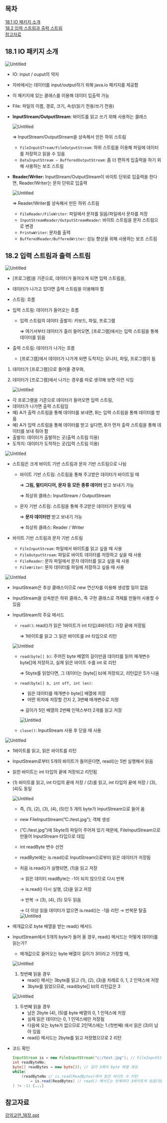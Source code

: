 ## 목차
[18.1 IO 패키지 소개](#181-io-패키지-소개)   
[18.2 입력 스트림과 출력 스트림](#182-입력-스트림과-출력-스트림)   
[]()
[참고자료](#참고자료)   

## **18.1 IO 패키지 소개**

![Untitled](https://github.com/abarthdew/this-is-java/blob/main/00.basics/images/18.png)

- IO: input / ouput의 약자
- 자바에서는 데이터를 input/output하기 위해 java.io 패키지를 제공함
- 이 패키지에 있는 클래스를 이용해 데이터 입출력 가능
- File: 파일의 이름, 경로, 크기, 속성(읽기 전용/쓰기 전용)
- **InputStream/OutputStream**: 바이트를 읽고 쓰기 위해 사용하는 클래스
    
    ![Untitled](https://github.com/abarthdew/this-is-java/blob/main/00.basics/images/18(1).png)
    
    ⇒ InputStream/OutputStream을 상속해서 만든 하위 스트림
    
    - `FileInputSTream/FileOutputStream`: 하위 스트림을 이용해 파일에 데이터를 저장하고 읽을 수 있음
    - `DataInputStream ~ BufferedOutputStream`: 좀 더 편하게 입출력을 하기 위해 사용하는 보조 스트림
- **Reader/Writer:** InputStream/OutputStream이 바이트 단위로 입출력을 한다면, Reader/Writer는 문자 단위로 입출력
    
    ![Untitled](https://github.com/abarthdew/this-is-java/blob/main/00.basics/images/18(2).png)
    
    ⇒ Reader/Writer를 상속해서 만든 하위 스트림
    
    - `FileReader/FileWriter`: 파일에서 문자를 읽음/파일에서 문자를 저장
    - `InputStreamReader/OutputStreamReader`: 바이트 스트림을 문자 스트림으로 변경
    - `PrintwWriter`: 문자를 출력
    - `BufferedReader/BufferedWriter`: 성능 향상을 위해 사용하는 보조 스트림

## **18.2 입력 스트림과 출력 스트림**

![Untitled](https://github.com/abarthdew/this-is-java/blob/main/00.basics/images/18().png)

- [프로그램]을 기준으로, 데이터가 들어오게 되면 입력 스트림을,
- 데이터가 나가고 있다면 출력 스트림을 이용해야 함
- 스트림: 흐름
- 입력 스트림: 데이터가 들어오는 흐름
    - 입력 스트림의 데이터 출발지: 키보드, 파일, 프로그램
        
        ⇒ 여기서부터 데이터가 흘러 들어오면, [프로그램]에서는 입력 스트림을 통해 데이터를 읽음
        
- 출력 스트림: 데이터가 나가는 흐름
    - [프로그램]에서 데이터가 나가게 되면 도착지는 모니터, 파일, 프로그램이 됨
1. 데이터가 [프로그램]으로 들어올 경우와, 
2. 데이터가 [프로그램]에서 나가는 경우를 따로 생각해 보면 이런 식임
    
    ![Untitled](https://github.com/abarthdew/this-is-java/blob/main/00.basics/images/18().png)
    
- 각 프로그램을 기준으로 데이터가 들어오면 입력 스트림,
- 데이터가 나가면 출력 스트림임
- 예) A가 출력 스트림을 통해 데이터를 보내면, B는 입력 스트림을 통해 데이터를 받음
- 예) A가 입력 스트림을 통해 데이터를 받고 싶다면, B가 먼저 출력 스트림을 통해 데이터를 보내 줘야 함
- 출발지: 데이터가 출발하는 곳(출력 스트림 이용)
- 도착지: 데이터가 도착하는 곳(입력 스트림 이용)

![Untitled](https://s3-us-west-2.amazonaws.com/secure.notion-static.com/1f246343-0023-41fe-b53b-3e24c77983d6/Untitled.png)

- 스트림은 크게 바이트 기반 스트림과 문자 기반 스트림으로 나뉨
    - 바이트 기반 스트림: 스트림을 통해 주고받은 데이터가 바이트일 때
        
        ⇒ **그림, 멀티미디어, 문자 등 모든 종류 데이터** 받고 보내기 가능
        
        ⇒ 최상위 클래스: InputStream / OutputStream
        
    - 문자 기반 스트림: 스트림을 통해 주고받은 데이터가 문자일 때
        
        ⇒ **문자 데이터만** 받고 보내기 가능
        
        ⇒ 최상위 클래스: Reader / Writer
        
- 바이트 기반 스트림과 문자 기반 스트림
    - `FileInputStream`: 파일에서 바이트를 읽고 싶을 때 사용
    - `FileOutputStream`: 파일로 바이트 데이터를 저장하고 싶을 때 사용
    - `FileReader`: 문자 파일에서 문자 데이터를 읽고 싶을 때 사용
    - `FileWriter`: 문자 데이터를 파일에 저장하고 싶을 때 사용

![Untitled](https://s3-us-west-2.amazonaws.com/secure.notion-static.com/7dbbe877-c0ef-490c-941b-5aa049a9caf8/Untitled.png)

- InputStream은 추상 클래스이므로 new 연산자를 이용해 생성할 일이 없음
- InputStream을 상속받은 하위 클래스, 즉 구현 클래스로 객체를 만들어 사용할 수 있음
- InputStream의 주요 메서드
    - `read()`: read()가 읽은 1바이트가 int 타입(4바이트) 가장 끝에 저장됨
        
        ⇒ 1바이트를 읽고 그 읽은 바이트를 int 타입으로 리턴
        
    
    ![Untitled](https://s3-us-west-2.amazonaws.com/secure.notion-static.com/45de101a-b6f8-4711-9d6d-60dfb4061b74/Untitled.png)
    
    - `read(byte[] b)`: 주어진 byte 배열의 길이만큼 데이터를 읽어 매개변수 byte[]에 저장하고, 실제 읽은 바이트 수를 int 로 리턴
        
        ⇒ 5byte를 읽었다면, 그 데이터는 (byte[] b)에 저장되고, 리턴값은 5가 나옴
        
    - `read(byte[] b, int off, int len)`:
        - 읽은 데이터를 매개변수 byte[] 배열에 저장
        - 어떤 위치에 저장할 건지 2, 3번째 매개변수로 지정
        
        ⇒ 길이가 5인 배열의 2번째 인덱스부터 2개를 읽고 저장
        
        ![Untitled](https://s3-us-west-2.amazonaws.com/secure.notion-static.com/f7279672-44e6-4e43-8922-9b8ced696b2e/Untitled.png)
        
    - `close()`: InputStream 사용 후 닫을 때 사용

![Untitled](https://s3-us-west-2.amazonaws.com/secure.notion-static.com/ccff8d57-ca0e-44cf-b02b-6b085323942e/Untitled.png)
- 1바이트를 읽고, 읽은 바이트를 리턴
- InputStream로부터 5개의 바이트가 들어온다면, read()는 5번 실행해서 읽음
- 읽힌 바이트는 int 타입의 끝에 저장되고 리턴됨
- (1) 바이트를 읽고, int 타입의 끝에 저장 / (2)를 읽고, int 타입의 끝에 저장 / (3), (4)도 동일
    
    ![Untitled](https://s3-us-west-2.amazonaws.com/secure.notion-static.com/7467b3a1-af9a-427d-8a6f-d6c99b4ec662/Untitled.png)
    
    - 즉, (1), (2), (3), (4), (5)인 5 개의 byte가 InputStream으로 들어 옴
    - new FileInputStream(”C:/test.jpg”); 객체 생성
    - (”C:/test.jpg”)에 5byte의 파일이 주어져 있기 때문에, FileInputStream으로 만들어 InputStream 타입으로 대입
    - int readByte 변수 선언
    - readByte에는 is.read()로 InputStream으로부터 읽은 데이터가 저장됨
    - 처음 is.read()가 실행되면, (1)을 읽고 저장
        
        → 읽은 데이터 readByte는 -1이 되지 않으므로 다시 반복 
        
        → is.read() 다시 실행, (2)을 읽고 저장 
        
        → 반복 → (3), (4), (5) 모두 읽음 
        
        → 더 이상 읽을 데이터가 없으면 is.read()는 -1을 리턴 → 반복문 탈출
![Untitled](https://s3-us-west-2.amazonaws.com/secure.notion-static.com/d26a4f1b-b712-46ae-99e8-2342e0378a72/Untitled.png)

- 매개값으로 byte 배열을 받는 read() 메서드
- InputStream에서 5개의 byte가 들어 올 경우, read() 메서드는 어떻게 데이터를 읽는가?
    - 매개값으로 들어오는 byte 배열이 길이가 3이라고 가정할 때,
    
    ![Untitled](https://s3-us-west-2.amazonaws.com/secure.notion-static.com/bbdd36b9-b24c-4cb7-99b8-88bb1b6c3073/Untitled.png)
    
    1. 첫번째 읽을 경우
        - read() 메서는 3byte를 읽고 (1), (2), (3)을 차례로 0, 1, 2 인덱스에 저장
        - 3byte를 읽었으므로, read(byte[] b)의 리턴값은 3
    
    ![Untitled](https://s3-us-west-2.amazonaws.com/secure.notion-static.com/5258dd39-716c-4bca-b57d-0115775c2c25/Untitled.png)
    
    1. 두번째 읽을 경우
        - 남은 2byte (4), (5)를 byte 배열의 0, 1 인덱스에 저장
        - 실제 읽은 데이터는 0, 1 인덱스에만 저장됨
        - 다음에 오는 byte가 없으므로 2인덱스에는 1.(첫번째) 에서 읽은 (3)이 남아 있음
        - read() 메서드는 2byte를 읽고 저장했으므로 2 리턴
- 코드 확인
    ```java
    InputStream is = new FileInputStream("c:/test.jpg"); // FileInputStream을 이용해 객체 생성, InputStream에 대입
    int readByteNo;
    byte[] readBytes = new byte[3]; // 길이 3짜리 byte 배열 생성
    while(
    	(readByteNo // is.read(ReadBytes)에서 읽은 바이트 수 리턴
    		= is.read(ReadBytes) // read() 메서드는 반복마다 3바이트씩 읽음(5byte를 읽는 경우, 첫번째 3byte, 두번째 2byte 읽음)
    ) != -1) {...}
    ```

## 참고자료

[강의교안_18장.ppt](https://github.com/abarthdew/this-is-Java/blob/main/00.basics/files/%EA%B0%95%EC%9D%98%EA%B5%90%EC%95%88_18%EC%9E%A5.ppt)

